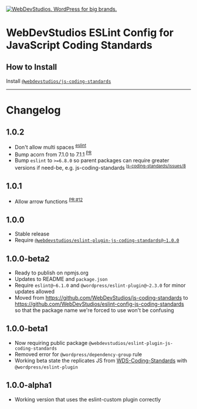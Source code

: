 <a href="https://webdevstudios.com/contact/"><img src="https://webdevstudios.com/wp-content/uploads/2018/04/wds-github-banner.png" alt="WebDevStudios. WordPress for big brands."></a>

# WebDevStudios ESLint Config for JavaScript Coding Standards

## How to Install

Install [`@webdevstudios/js-coding-standards`](https://github.com/WebDevStudios/js-coding-standards)

__________

# Changelog

## 1.0.2

- Don't allow multi spaces <sup>[eslint](https://eslint.org/docs/rules/no-multi-spaces)</sup>
- Bump acorn from 7.1.0 to 7.1.1 <sup>[PR](https://github.com/WebDevStudios/eslint-config-js-coding-standards/pull/14)</sup>
- Bump `eslint` to `>=6.8.0` so parent packages can require greater versions if need-be, e.g. js-coding-standards <sup>[js-coding-standards/issues/8](https://github.com/WebDevStudios/js-coding-standards/issues/8)</sup>

## 1.0.1

- Allow arrow functions <sup>[PR:#12](https://github.com/WebDevStudios/eslint-config-js-coding-standards/pull/12)</sup>

## 1.0.0

- Stable release
- Require [`@webdevstudios/eslint-plugin-js-coding-standards@~1.0.0` ](https://github.com/WebDevStudios/eslint-plugin-js-coding-standards/tree/1.0.0)

## 1.0.0-beta2

- Ready to publish on npmjs.org
- Updates to README and `package.json`
- Require `eslint@~6.1.0` and `@wordpress/eslint-plugin@~2.3.0` for minor updates allowed
- Moved from https://github.com/WebDevStudios/js-coding-standards to https://github.com/WebDevStudios/eslint-config-js-coding-standards so that the package name we're forced to use won't be confusing

## 1.0.0-beta1

- Now requiring public package `@webdevstudios/eslint-plugin-js-coding-standards`
- Removed error for `@wordpress/dependency-group` rule
- Working beta state the replicates JS from [WDS-Coding-Standards](https://github.com/WebDevStudios/WDS-Coding-Standards) with `@wordpress/eslint-plugin`

## 1.0.0-alpha1

- Working version that uses the eslint-custom plugin correctly
